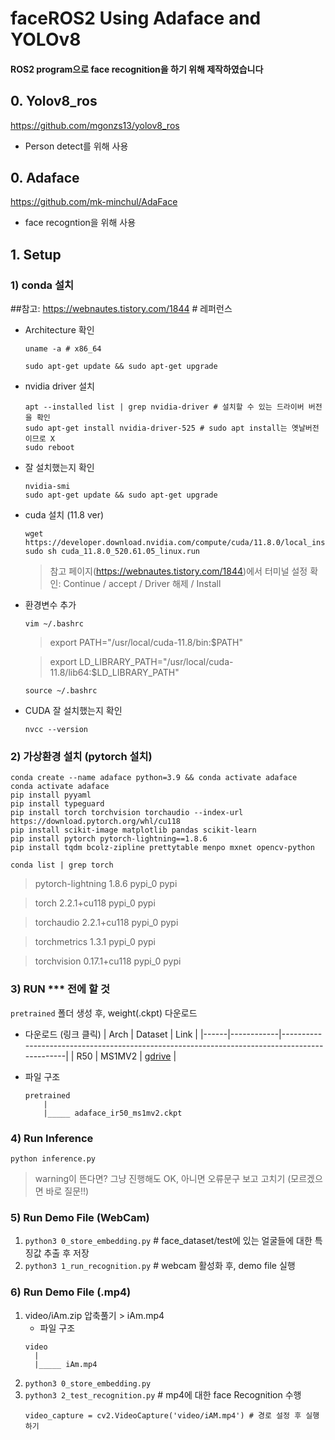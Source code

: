 # faceROS2 Using Adaface and YOLOv8
#### ROS2 program으로 face recognition을 하기 위해 제작하였습니다

## 0. Yolov8_ros
https://github.com/mgonzs13/yolov8_ros
- Person detect를 위해 사용 
  
## 0. Adaface
https://github.com/mk-minchul/AdaFace
- face recogntion을 위해 사용 

## 1. Setup
### 1) conda 설치
##참고: https://webnautes.tistory.com/1844 # 레퍼런스

-  Architecture 확인
    ```
    uname -a # x86_64

    sudo apt-get update && sudo apt-get upgrade
    ```
- nvidia driver 설치

    ```
    apt --installed list | grep nvidia-driver # 설치할 수 있는 드라이버 버전을 확인
    sudo apt-get install nvidia-driver-525 # sudo apt install는 옛날버전이므로 X
    sudo reboot
    ```
- 잘 설치했는지 확인
    ```
    nvidia-smi
    sudo apt-get update && sudo apt-get upgrade
    ```
- cuda 설치 (11.8 ver)
    ```
    wget https://developer.download.nvidia.com/compute/cuda/11.8.0/local_installers/cuda_11.8.0_520.61.05_linux.run
    sudo sh cuda_11.8.0_520.61.05_linux.run
    ```
    > 참고 페이지(https://webnautes.tistory.com/1844)에서 터미널 설정 확인: Continue / accept / Driver 해제 / Install

- 환경변수 추가
    ```
    vim ~/.bashrc
    ```
    > export PATH="/usr/local/cuda-11.8/bin:$PATH"
    
    > export LD_LIBRARY_PATH="/usr/local/cuda-11.8/lib64:$LD_LIBRARY_PATH"

    ```
    source ~/.bashrc
    ```
- CUDA 잘 설치했는지 확인
    ```
    nvcc --version
    ```

### 2) 가상환경 설치 (pytorch 설치)
```
conda create --name adaface python=3.9 && conda activate adaface
conda activate adaface
pip install pyyaml
pip install typeguard
pip install torch torchvision torchaudio --index-url https://download.pytorch.org/whl/cu118
pip install scikit-image matplotlib pandas scikit-learn
pip install pytorch pytorch-lightning==1.8.6
pip install tqdm bcolz-zipline prettytable menpo mxnet opencv-python
```


```
conda list | grep torch
```
> pytorch-lightning         1.8.6                    pypi_0    pypi

> torch                     2.2.1+cu118              pypi_0    pypi

> torchaudio                2.2.1+cu118              pypi_0    pypi

> torchmetrics              1.3.1                    pypi_0    pypi

> torchvision               0.17.1+cu118             pypi_0    pypi


### 3) RUN *** 전에 할 것

```pretrained``` 폴더 생성 후, weight(.ckpt) 다운로드
- 다운로드 (링크 클릭)
    | Arch | Dataset    | Link                                                                                         |
    |------|------------|----------------------------------------------------------------------------------------------|
    | R50  | MS1MV2     | [gdrive](https://drive.google.com/file/d/1eUaSHG4pGlIZK7hBkqjyp2fc2epKoBvI/view?usp=sharing) |

- 파일 구조
    ```
    pretrained
        |
        |_____ adaface_ir50_ms1mv2.ckpt
    ```

### 4) Run Inference
```
python inference.py
```

> warning이 뜬다면? 그냥 진행해도 OK, 아니면 오류문구 보고 고치기 (모르겠으면 바로 질문!!)

### 5) Run Demo File (WebCam)


1. ```python3 0_store_embedding.py``` # face_dataset/test에 있는 얼굴들에 대한 특징값 추출 후 저장
2. ```python3 1_run_recognition.py``` # webcam 활성화 후, demo file 실행

### 6) Run Demo File (.mp4)

1. video/iAm.zip 압축풀기 > iAm.mp4
    - 파일 구조
    ```
    video
      |
      |_____ iAm.mp4
    ```
2. ```python3 0_store_embedding.py```
3. ```python3 2_test_recognition.py``` # mp4에 대한 face Recognition 수행
    ```
    video_capture = cv2.VideoCapture('video/iAM.mp4') # 경로 설정 후 실행하기
    ```
